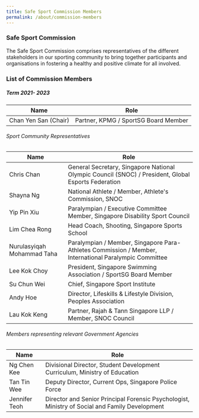 ```yaml
---
title: Safe Sport Commission Members
permalink: /about/commission-members
---
```

### Safe Sport Commission 

The Safe Sport Commission comprises representatives of the different stakeholders in our sporting community to bring together participants and organisations in fostering a healthy and positive climate for all involved.

### List of Commission Members 
##### Term 2021- 2023


| Name | Role| 
| -------- | -------- |
| Chan Yen San (Chair)     | Partner, KPMG / SportSG Board Member|   

###### Sport Community Representatives

| Name | Role| 
| -------- | -------- |
| Chris Chan     | General Secretary, Singapore National Olympic Council (SNOC) / President, Global Esports  Federation  |
| Shayna Ng     | National Athlete / Member, Athlete's Commission, SNOC    | 
| Yip Pin Xiu     | Paralympian / Executive Committee Member, Singapore Disability Sport Council     |
| Lim Chea Rong     | Head Coach, Shooting, Singapore Sports School     |
| Nurulasyiqah Mohammad Taha     | Paralympian / Member, Singapore Para-Athletes Commission / Member, International Paralympic Committee     |   
| Lee Kok Choy     | President, Singapore Swimming Association / SportSG Board Member     | 
 | Su Chun Wei     | Chief, Singapore Sport Institute     | 
 | Andy Hoe     | Director, Lifeskills & Lifestyle Division, Peoples Association    | 
| Lau Kok Keng     | Partner, Rajah & Tann Singapore LLP  / Member, SNOC Council    | 

###### Members representing relevant Government Agencies

| Name | Role| 
| -------- | -------- |
| Ng Chen Kee   | Divisional Director, Student Development Curriculum, Ministry of Education   |
| Tan Tin Wee  | Deputy Director, Current Ops, Singapore Police Force    |  
| Jennifer Teoh   | Director and Senior Principal Forensic Psychologist, Ministry of Social and Family Development    |